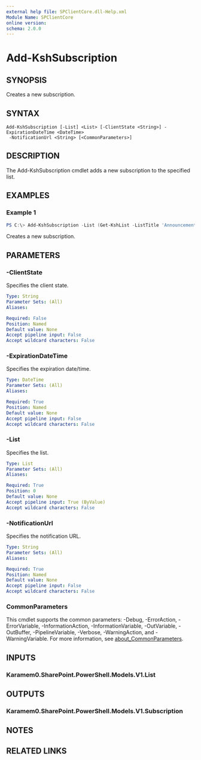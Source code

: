 ```yaml
---
external help file: SPClientCore.dll-Help.xml
Module Name: SPClientCore
online version:
schema: 2.0.0
---
```


# Add-KshSubscription

## SYNOPSIS
Creates a new subscription.

## SYNTAX

```
Add-KshSubscription [-List] <List> [-ClientState <String>] -ExpirationDateTime <DateTime>
 -NotificationUrl <String> [<CommonParameters>]
```

## DESCRIPTION
The Add-KshSubscription cmdlet adds a new subscription to the specified list.

## EXAMPLES

### Example 1
```powershell
PS C:\> Add-KshSubscription -List (Get-KshList -ListTitle 'Announcements') -ExpirationDateTime [System.DateTime]::UtcNow.AddDays(1) -NotificationUrl 'https://www.example.com'
```

Creates a new subscription.

## PARAMETERS

### -ClientState
Specifies the client state.

```yaml
Type: String
Parameter Sets: (All)
Aliases:

Required: False
Position: Named
Default value: None
Accept pipeline input: False
Accept wildcard characters: False
```

### -ExpirationDateTime
Specifies the expiration date/time.

```yaml
Type: DateTime
Parameter Sets: (All)
Aliases:

Required: True
Position: Named
Default value: None
Accept pipeline input: False
Accept wildcard characters: False
```

### -List
Specifies the list.

```yaml
Type: List
Parameter Sets: (All)
Aliases:

Required: True
Position: 0
Default value: None
Accept pipeline input: True (ByValue)
Accept wildcard characters: False
```

### -NotificationUrl
Specifies the notification URL.

```yaml
Type: String
Parameter Sets: (All)
Aliases:

Required: True
Position: Named
Default value: None
Accept pipeline input: False
Accept wildcard characters: False
```

### CommonParameters
This cmdlet supports the common parameters: -Debug, -ErrorAction, -ErrorVariable, -InformationAction, -InformationVariable, -OutVariable, -OutBuffer, -PipelineVariable, -Verbose, -WarningAction, and -WarningVariable. For more information, see [about_CommonParameters](http://go.microsoft.com/fwlink/?LinkID=113216).

## INPUTS

### Karamem0.SharePoint.PowerShell.Models.V1.List

## OUTPUTS

### Karamem0.SharePoint.PowerShell.Models.V1.Subscription

## NOTES

## RELATED LINKS
